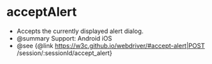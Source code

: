 # acceptAlert

* Accepts the currently displayed alert dialog.
* @summary Support: Android iOS
* @see {@link https://w3c.github.io/webdriver/#accept-alert|POST /session/:sessionId/accept_alert}

